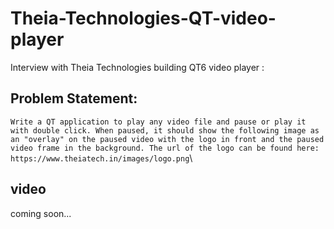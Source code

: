 # Theia-Technologies-QT-video-player
Interview with Theia Technologies building QT6 video player : 
## Problem Statement:
`Write a QT application to play any video file and pause or play it with double click.
When paused, it should show the following image as an "overlay" on the paused video with the logo in front and the paused video frame in the background.
The url of the logo can be found here: https://www.theiatech.in/images/logo.png`\

## video
coming soon...
